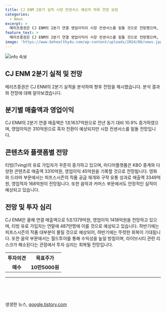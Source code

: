 ```yaml
---
title: CJ ENM 2분기 실적 시장 컨센서스 예상치 하회 전망 보임
categories:
  - News
excerpt: >
  메리츠증권은 CJ ENM의 2분기 연결 영업이익이 시장 컨센서스를 밑돌 것으로 전망했으며, 라이브시티 관련 손상 반영은 불가피하나 투자 심리는 회복될 것으로 예상했다. 티빙의 유료 가입자 증가와 콘텐츠 성과로 매출액과 영업이익이 증가할 것으로 전망했으며, 라이브시티 관련 리스크는 해소될 것으로 예상했다. 3000억원 규모의 영업외손실은 불가피하나 이후 투자 심리의 회복이 기대된다.
feature_text: >
  메리츠증권은 CJ ENM의 2분기 연결 영업이익이 시장 컨센서스를 밑돌 것으로 전망했으며, 라이브시티 관련 손상 반영은 불가피하나 투자 심리는 회복될 것으로 예상했다. 티빙의 유료 가입자 증가와 콘텐츠 성과로 매출액과 영업이익이 증가할 것으로 전망했으며, 라이브시티 관련 리스크는 해소될 것으로 예상했다. 3000억원 규모의 영업외손실은 불가피하나 이후 투자 심리의 회복이 기대된다.
image: 'https://www.behealthy4u.com/wp-content/uploads/2024/06/news.jpg'
---
```


<p><img src="https://www.behealthy4u.com/wp-content/uploads/2024/06/news.jpg" alt="info 속보" /></p>

<h2 data-ke-size="size26">CJ ENM 2분기 실적 및 전망</h2>

<p data-ke-size="size16">메리츠증권은 CJ ENM의 2분기 실적을 분석하여 향후 전망을 제시했습니다. 분석 결과와 전망에 대해 알아보겠습니다.</p>

<h2 data-ke-size="size24">분기별 매출액과 영업이익</h2>

<p data-ke-size="size16">CJ ENM의 2분기 연결 매출액은 1조1637억원으로 전년 동기 대비 10.9% 증가하였으며, 영업이익은 310억원으로 흑자 전환이 예상되지만 시장 컨센서스를 밑돌 전망입니다.</p>

<h2 data-ke-size="size24">콘텐츠와 플랫폼별 전망</h2>

<p data-ke-size="size16">티빙(Tving)의 유료 가입자가 꾸준히 증가하고 있으며, 미디어플랫폼은 KBO 중계와 다양한 콘텐츠로 매출액 3310억원, 영업이익 45억원을 기록할 것으로 전망됩니다. 영화와 드라마 부문에서는 피프스시즌의 작품 공급 재개와 구작 유통 성과로 매출액 3349억원, 영업적자 168억원이 전망됩니다. 또한 음악과 커머스 부문에서도 안정적인 실적이 예상되고 있습니다.</p>

<h2 data-ke-size="size24">전망 및 투자 심리</h2>

<p data-ke-size="size16">CJ ENM은 올해 연결 매출액으로 5조1379억원, 영업이익 1418억원을 전망하고 있으며, 티빙 유료 가입자는 연말에 487만명에 이를 것으로 예상되고 있습니다. 하반기에는 피프스시즌의 작품 대부분이 몰릴 것으로 예상되어, 하반기에는 뚜렷한 회복이 기대됩니다. 또한 음악 부문에서는 월드투어를 통해 수익성을 높일 방침이며, 라이브시티 관련 리스크가 해소된다는 관점에서 투자 심리는 회복될 전망입니다.</p>

<table>
  <tr>
    <th>투자의견</th>
    <th>목표주가</th>
  </tr>
  <tr>
    <td style="text-align: center; height: 17px;"><b>매수</b></td>
    <td style="text-align: center; height: 17px;"><b>10만5000원</b></td>
  </tr>
</table>

<hr>

<p data-ke-size="size16">&nbsp;</p>

<p data-ke-size="size16">&nbsp;</p>
생생한 뉴스, <a href="https://qoogle.tistory.com" rel="dofollow">qoogle.tistory.com</a>


